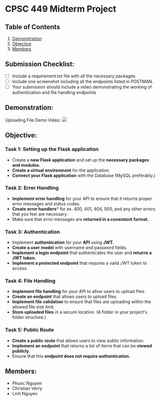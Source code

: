 # CPSC 449 Midterm Project

## Table of Contents
1. [Demonstration](https://github.com/Phuoc-Nguyen-CS/449_MidtermProject#demonstration)
2. [Objective](https://github.com/Phuoc-Nguyen-CS/449_MidtermProject#objective)
3. [Members](https://github.com/Phuoc-Nguyen-CS/449_MidtermProject#members)


## Submission Checklist:
 - [ ] Include a requirement.txt file with all the necessary packages.
 - [ ] Include one screenshot including all the endpoints listed in POSTMAN.
 - [ ] Your submission should include a video demonstrating the working of authentication and file handling endpoints

## Demonstration:

Uploading File Demo Video:
[![](https://i0.wp.com/css-tricks.com/wp-content/uploads/2015/11/drag-drop-upload-1.gif?ssl=1)](https://www.youtube.com/watch?v=dz6Oh0MD9Ds&ab_channel=PhuocNguyen)



 
## Objective:
### Task 1: Setting up the Flask application
* Create a **new Flask application** and set up the **necessary packages and modules.**
* **Create a virtual environment** for the application.
* **Connect your Flask application** with the Database (MySQL preferably.)
### Task 2: Error Handling
* **Implement error handling** for your API to ensure that it returns proper error messages and status codes.
* **Create error handlers*** for ex. 400, 401, 404, 500, and any other errors that you feel
are necessary.
* Make sure that error messages are **returned in a consistent format.**
### Task 3: Authentication
* Implement **authentication** for your **API** using **JWT.**
* **Create a user model** with username and password fields.
* **Implement a login endpoint** that authenticates the user and **returns a JWT token.**
* **Implement a protected endpoint** that requires a valid JWT token to access.
### Task 4: File Handling
* **Implement file handling** for your API to allow users to upload files.
* **Create an endpoint** that allows users to upload files. 
* **Implement file validation** to ensure that files are uploading within the allowed file size limit.
* **Store uploaded files** in a secure location. (A folder in your project's folder structure.)
### Task 5: Public Route
* **Create a public route** that allows users to view public information.
* **Implement an endpoint** that returns a list of items that can be **viewed publicly.**
* Ensure that this **endpoint does not require authentication.**

## Members:
* Phuoc Nguyen
* Christian Verry
* Linh Nguyen
